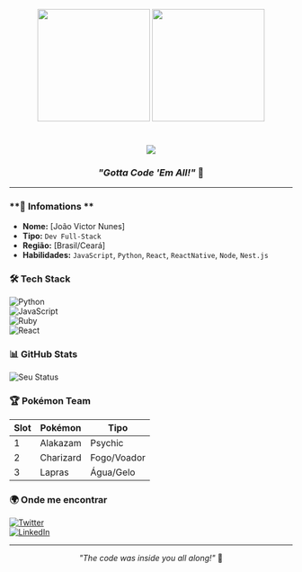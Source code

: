 <p align="center">
  <img src="https://i.gifer.com/4hsh.gif"  width="200">
  <img src="https://i.gifer.com/KbVT.gif" width="200">
</p>

<h1 align="center">
  <img src="https://img.shields.io/badge/HELLO%20WORLD%20TRAINER-red?style=for-the-badge&logo=pokemon&logoColor=yellow">  
</h1>

<h3 align="center">
  <i>"Gotta Code 'Em All!"</i> 🚀
</h3>

---

### **📜 Infomations **  
- **Nome:** [João Victor Nunes]  
- **Tipo:** `Dev Full-Stack`
- **Região:** [Brasil/Ceará]  
- **Habilidades:** `JavaScript`, `Python`, `React`, `ReactNative`, `Node`, `Nest.js`      

### **🛠️ Tech Stack**  
![Python](https://img.shields.io/badge/-Python-3776AB?logo=python&logoColor=yellow)  
![JavaScript](https://img.shields.io/badge/-JavaScript-F7DF1E?logo=javascript&logoColor=black)  
![Ruby](https://img.shields.io/badge/-Ruby-CC342D?logo=ruby&logoColor=white)  
![React](https://img.shields.io/badge/-React-61DAFB?logo=react&logoColor=black) 

### **📊 GitHub Stats**  
![Seu Status](https://github-readme-stats.vercel.app/api?username=Joao0victor01&theme=electric&show_icons=true&hide_border=true)  

### **🏆 Pokémon Team**  
| Slot | Pokémon   | Tipo        |  
|------|-----------|-------------|  
| 1    | Alakazam  | Psychic     |  
| 2    | Charizard | Fogo/Voador |  
| 3    | Lapras    | Água/Gelo   |  


### **🌍 Onde me encontrar**  
[![Twitter](https://img.shields.io/badge/-Twitter-1DA1F2?logo=twitter)](https://twitter.com/seuuser)  
[![LinkedIn](https://img.shields.io/badge/-LinkedIn-0077B5?logo=linkedin)](https://linkedin.com/in/seuuser)  

---

<p align="center">
  <i>"The code was inside you all along!" </i> 🌟
</p>
